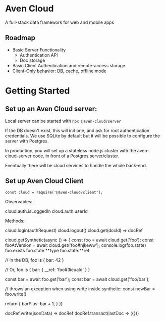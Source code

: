# Aven Cloud

A full-stack data framework for web and mobile apps

## Roadmap

- Basic Server Functionality
  - Authentication API
  - Doc storage
- Basic Client Authentication and remote-access storage
- Client-Only behavior: DB, cache, offline mode

# Getting Started

## Set up an Aven Cloud server:

Local server can be started with `npx @aven-cloud/server`

If the DB doesn't exist, this will init one, and ask for root authentication credentials. We use SQLite by default but it will be possible to configure the server with Postgres.

In production, you will set up a stateless node.js cluster with the aven-cloud-server code, in front of a Postgres server/cluster.

Eventually there will be cloud services to handle the whole back-end.

## Set up Aven Cloud Client

```
const cloud = require('@aven-cloud/client');
```

Observables:

cloud.auth.isLoggedIn
cloud.auth.userId

Methods:

cloud.login(authRequest)
cloud.logout()
cloud.get(docId) => docRef

cloud.getSynthetic(async () => {
const foo = await cloud.get('foo');
const fooAtVersion = await cloud.get('foo#hjkeww');
console.log(foo.state)
foo.exists
foo.state.**type
foo.state.**ref

// in the DB, foo is { bar: 42 }

// Or, foo is { bar: { \_\_ref: 'foo#3ieuald' } }

const bar = await foo.get('bar');
const bar = await cloud.get('foo/bar');

// throws an exception when using write inside synthetic:
const newBar = foo.write()

return {
barPlus: bar + 1,
}
})

docRef.write(jsonData) => docRef
docRef.transact(lastDoc => ({}))
